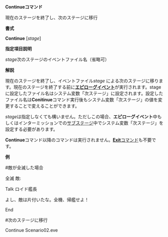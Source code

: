 **Continueコマンド**

現在のステージを終了し、次のステージに移行

**書式**

**Continue** [*stage*]

**指定項目説明**

*stage*次のステージのイベントファイル名（省略可）

**解説**

現在のステージを終了し、イベントファイル*stage* による次のステージに移ります。現在のステージを終了する前に[**エピローグイベント**](エピローグイベント)が実行されます。stageに設定したファイル名はシステム変数「次ステージ」に設定されます。設定したファイル名は**Conitinue**コマンド実行後もシステム変数「次ステージ」の値を変更することで変えることができます。

*stage*は指定しなくても構いません。ただしこの場合、**エピローグイベント**中もしくはインターミッションでの[サブステージ](サブステージ)中でシステム変数「次ステージ」を設定する必要があります。

**Continue**コマンド以降のコマンドは実行されません。[**Exit**コマンド](Exitコマンド)も不要です。

**例**

#敵が全滅した場合

全滅 敵:

Talk ロイド艦長

よし、敵は片付いたな。全機、帰艦せよ！

End

#次のステージに移行

Continue Scenario02.eve
